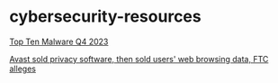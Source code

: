 # cybersecurity-resources

[Top Ten Malware Q4 2023](https://www.cisecurity.org/insights/blog/top-10-malware-q4-2023)

[Avast sold privacy software, then sold users' web browsing data, FTC alleges](https://www.cbsnews.com/news/ftc-avast-browsing-data-privacy/)
